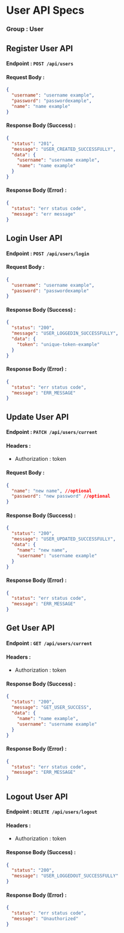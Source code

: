 # User API Specs

### Group : User

## Register User API

#### Endpoint : `POST /api/users`

#### Request Body :

```json
{
  "username": "username example",
  "password": "passwordexample",
  "name": "name example"
}
```

#### Response Body (Success) :

```json
{
  "status": "201",
  "message": "USER_CREATED_SUCCESSFULLY",
  "data": {
    "username": "username example",
    "name": "name example"
  }
}
```

#### Response Body (Error) :

```json
{
  "status": "err status code",
  "message": "err message"
}
```

## Login User API

#### Endpoint : `POST /api/users/login`

#### Request Body :

```json
{
  "username": "username example",
  "password": "passwordexample"
}
```

#### Response Body (Success) :

```json
{
  "status": "200",
  "message": "USER_LOGGEDIN_SUCCESSFULLY",
  "data": {
    "token": "unique-token-example"
  }
}
```

#### Response Body (Error) :

```json
{
  "status": "err status code",
  "message": "ERR_MESSAGE"
}
```

## Update User API

#### Endpoint : `PATCH /api/users/current`

#### Headers :

- Authorization : token

#### Request Body :

```json
{
  "name": "new name", //optional
  "password": "new password" //optional
}
```

#### Response Body (Success) :

```json
{
  "status": "200",
  "message": "USER_UPDATED_SUCCESSFULLY",
  "data": {
    "name": "new name",
    "username": "username example"
  }
}
```

#### Response Body (Error) :

```json
{
  "status": "err status code",
  "message": "ERR_MESSAGE"
}
```

## Get User API

#### Endpoint : `GET /api/users/current`

#### Headers :

- Authorization : token

#### Response Body (Success) :

```json
{
  "status": "200",
  "message": "GET_USER_SUCCESS",
  "data": {
    "name": "name example",
    "username": "username example"
  }
}
```

#### Response Body (Error) :

```json
{
  "status": "err status code",
  "message": "ERR_MESSAGE"
}
```

## Logout User API

#### Endpoint : `DELETE /api/users/logout`

#### Headers :

- Authorization : token

#### Response Body (Success) :

```json
{
  "status": "200",
  "message": "USER_LOGGEDOUT_SUCCESSFULLY"
}
```

#### Response Body (Error) :

```json
{
  "status": "err status code",
  "message": "Unauthorized"
}
```
